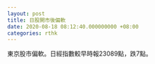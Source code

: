 ```yaml
---
layout: post
title: 日股開市後偏軟
date: 2020-08-18 08:12:40.000000000 +08:00
categories: rthk
---
```


東京股市偏軟。日經指數較早時報23089點，跌7點。

